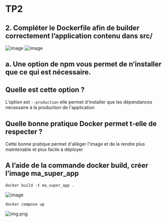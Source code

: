 # TP2
## 2. Compléter le Dockerfile afin de builder correctement l’application contenu dans src/
![image](https://user-images.githubusercontent.com/71019269/210178398-ed6e2433-52fe-49aa-95ea-40711257d763.png)
![image](https://user-images.githubusercontent.com/71019269/210178410-5d247bb9-1d2f-42ab-a1ae-8dd960cff160.png)




## a. Une option de npm vous permet de n’installer que ce qui est nécessaire.
## Quelle est cette option ?
L'option est ```--production``` elle permet d'installer que les dépendances nécessaire à la production de l'application


## Quelle bonne pratique Docker permet t-elle de respecter ?
Cette bonne pratique permet d'alléger l'image et de la rendre plus maintenable et plus facile à déployer

## A l’aide de la commande docker build, créer l’image ma_super_app
```docker build -t ma_super_app .```

![image](https://user-images.githubusercontent.com/71019269/210178498-cbe081ab-450e-4cbc-84c7-1a667a0bd907.png)

```docker compose up```

![img.png](img.png)

